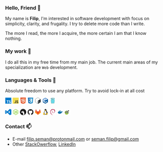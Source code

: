 ### Hello, Friend 👋

My name is **Filip**, I'm interested in software development with focus on
simplicity, clarity, and frugality. I try to delete more code than I write.

The more I read, the more I acquire, the more certain I am that I know nothing.

### My work 🧗

I do all this in my free time from my main job. The current main areas of my
specialization are `Web` development.

### Languages & Tools 🔨

Absolute freedom to use any platform. Try to avoid lock-in at all cost

<code><img height="20" src="icons/typescript.svg"></code>
<code><img height="20" src="icons/javascript.svg"></code>
<code><img height="20" src="icons/html.svg"></code>
<code><img height="20" src="icons/css3.svg"></code>
<code><img height="20" src="icons/bash.svg"></code>
<code><img height="20" src="icons/c.svg"></code>
<code><img height="20" src="icons/go.svg"></code>

<code><img height="20" src="icons/visual-studio-code.svg"></code>
<code><img height="20" src="icons/node-js.svg"></code>
<code><img height="20" src="icons/deno.svg"></code>
<code><img height="20" src="icons/github.svg"></code>
<code><img height="20" src="icons/gitlab.svg"></code>
<code><img height="20" src="icons/linux.svg"></code>
<code><img height="20" src="icons/debian.svg"></code>
<code><img height="20" src="icons/docker.svg"></code>
<code><img height="20" src="icons/openapi.svg"></code>

### Contact 📫

-   E-mail <filip.seman@protonmail.com> or <seman.filip@gmail.com>
-   Other [StackOwerflow], [LinkedIn]

[stackowerflow]: https://stackoverflow.com/users/4396730
[linkedin]: https://www.linkedin.com/in/filipseman
